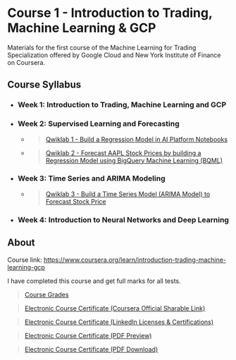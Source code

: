 # Course 1 - Introduction to Trading, Machine Learning & GCP

Materials for the first course of the Machine Learning for Trading Specialization offered by Google Cloud and New York Institute of Finance on Coursera.

## Course Syllabus

+ ### Week 1: Introduction to Trading, Machine Learning and GCP
+ ### Week 2: Supervised Learning and Forecasting
  + > [Qwiklab 1 - Build a Regression Model in AI Platform Notebooks](https://github.com/PeterQiu0516/GoogleCloud-ML-for-Trading/tree/master/Course%201%20-%20Introduction%20to%20Trading%2C%20Machine%20Learning%20%26%20GCP/Qwiklab%201%20-%20Building%20a%20Regression%20Model%20in%20AI%20Platform%20Notebooks)

  + > [Qwiklab 2 - Forecast AAPL Stock Prices by building a Regression Model using BigQuery Machine Learning (BQML)](https://github.com/PeterQiu0516/GoogleCloud-ML-for-Trading/tree/master/Course%201%20-%20Introduction%20to%20Trading%2C%20Machine%20Learning%20%26%20GCP/Qwiklab%202%20-%20Forecasting%20AAPL%20Stock%20Prices%20by%20building%20a%20Regression%20Model%20using%20BigQuery%20Machine%20Learning(BQML))
+ ### Week 3: Time Series and ARIMA Modeling

  + > [Qwiklab 3 - Build a Time Series Model (ARIMA Model) to Forecast Stock Price](https://github.com/PeterQiu0516/GoogleCloud-ML-for-Trading/tree/master/Course%201:%20%20Introduction%20to%20Trading,%20Machine%20Learning%20&%20GCP/Qwiklab%203%20-%20Build%20a%20Time%20Series%20Model%20(ARIMA%20Model)%20to%20Forecast%20Stock%20Price)

+ ### Week 4: Introduction to Neural Networks and Deep Learning

## About

Course link: https://www.coursera.org/learn/introduction-trading-machine-learning-gcp

I have completed this course and get full marks for all tests.

>[Course Grades](https://github.com/PeterQiu0516/GoogleCloud-ML-for-Trading/blob/master/Course%201:%20%20Introduction%20to%20Trading%2C%20Machine%20Learning%20%26%20GCP/Course%20Grades.jpg)

>[Electronic Course Certificate (Coursera Official Sharable Link)](https://www.coursera.org/account/accomplishments/certificate/LP8JAXBGMKUZ)

>[Electronic Course Certificate (LinkedIn Licenses & Certifications)](https://www.linkedin.com/in/%E6%98%8C%E5%85%83-%E9%82%B1-b75857198/)


>[Electronic Course Certificate (PDF Preview)](https://github.com/PeterQiu0516/GoogleCloud-ML-for-Trading/blob/master/Course%201:%20%20Introduction%20to%20Trading%2C%20Machine%20Learning%20%26%20GCP/Course%20Certificate%20for%20Introduction%20to%20Trading%2C%20Machine%20Learning%20%26%20GCP.pdf)

>[Electronic Course Certificate (PDF Download)](https://github.com/PeterQiu0516/GoogleCloud-ML-for-Trading/raw/master/Course%201:%20%20Introduction%20to%20Trading%2C%20Machine%20Learning%20%26%20GCP/Course%20Certificate%20for%20Introduction%20to%20Trading%2C%20Machine%20Learning%20%26%20GCP.pdf)
